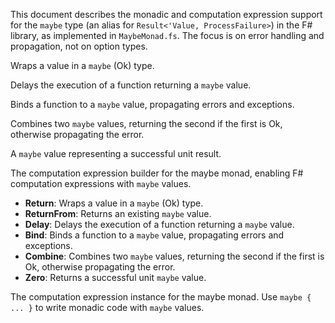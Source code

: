 <!-- (dl
(section-meta
    (title Maybe Monad API)
)
) -->

<!-- (dl (# Overview)) -->

This document describes the monadic and computation expression support for the `maybe` type (an alias for `Result<'Value, ProcessFailure>`) in the F# library, as implemented in `MaybeMonad.fs`. The focus is on error handling and propagation, not on option types.

<!-- (dl (# Functions)) -->

<!-- (dl (## asMaybe)) -->
Wraps a value in a `maybe` (Ok) type.

<!-- (dl (## delayMaybe)) -->
Delays the execution of a function returning a `maybe` value.

<!-- (dl (## bindWith)) -->
Binds a function to a `maybe` value, propagating errors and exceptions.

<!-- (dl (## combineMaybeWith)) -->
Combines two `maybe` values, returning the second if the first is Ok, otherwise propagating the error.

<!-- (dl (## ready)) -->
A `maybe` value representing a successful unit result.

<!-- (dl (# MaybeBuilder)) -->

The computation expression builder for the maybe monad, enabling F# computation expressions with `maybe` values.

- **Return**: Wraps a value in a `maybe` (Ok) type.
- **ReturnFrom**: Returns an existing `maybe` value.
- **Delay**: Delays the execution of a function returning a `maybe` value.
- **Bind**: Binds a function to a `maybe` value, propagating errors and exceptions.
- **Combine**: Combines two `maybe` values, returning the second if the first is Ok, otherwise propagating the error.
- **Zero**: Returns a successful unit `maybe` value.

<!-- (dl (## maybe)) -->
The computation expression instance for the maybe monad. Use `maybe { ... }` to write monadic code with `maybe` values.
